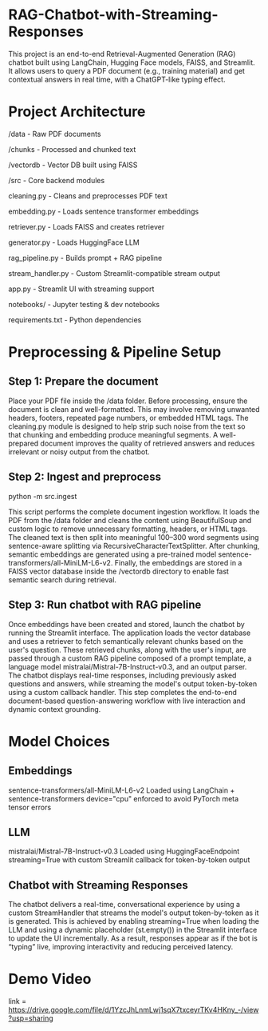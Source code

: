 # RAG-Chatbot-with-Streaming-Responses

This project is an end-to-end Retrieval-Augmented Generation (RAG) chatbot built using LangChain, Hugging Face models, FAISS, and Streamlit. It allows users to query a PDF document (e.g., training material) and get contextual answers in real time, with a ChatGPT-like typing effect.

# Project Architecture

/data         - Raw PDF documents

/chunks       - Processed and chunked text

/vectordb     - Vector DB built using FAISS

/src          - Core backend modules

  cleaning.py       - Cleans and preprocesses PDF text
  
  embedding.py      - Loads sentence transformer embeddings
  
  retriever.py      - Loads FAISS and creates retriever
  
  generator.py      - Loads HuggingFace LLM
  
  rag_pipeline.py   - Builds prompt + RAG pipeline
  
  stream_handler.py - Custom Streamlit-compatible stream output

app.py        - Streamlit UI with streaming support

notebooks/    - Jupyter testing & dev notebooks

requirements.txt - Python dependencies

# Preprocessing & Pipeline Setup

## Step 1: Prepare the document

Place your PDF file inside the /data folder. Before processing, ensure the document is clean and well-formatted. This may involve removing unwanted headers, footers,
repeated page numbers, or embedded HTML tags. The cleaning.py module is designed to help strip such noise from the text so that chunking and embedding produce meaningful
segments. A well-prepared document improves the quality of retrieved answers and reduces irrelevant or noisy output from the chatbot.

## Step 2: Ingest and preprocess

python -m src.ingest

This script performs the complete document ingestion workflow. It loads the PDF from the /data folder and cleans the content using BeautifulSoup and custom logic to remove
unnecessary formatting, headers, or HTML tags. The cleaned text is then split into meaningful 100–300 word segments using sentence-aware splitting via
RecursiveCharacterTextSplitter. After chunking, semantic embeddings are generated using a pre-trained model sentence-transformers/all-MiniLM-L6-v2. Finally, the embeddings
are stored in a FAISS vector database inside the /vectordb directory to enable fast semantic search during retrieval.


## Step 3: Run chatbot with RAG pipeline

Once embeddings have been created and stored, launch the chatbot by running the Streamlit interface. The application loads the vector database and uses a retriever to fetch
semantically relevant chunks based on the user's question. These retrieved chunks, along with the user's input, are passed through a custom RAG pipeline composed of a prompt
template, a language model mistralai/Mistral-7B-Instruct-v0.3, and an output parser. The chatbot displays real-time responses, including previously asked questions and
answers, while streaming the model's output token-by-token using a custom callback handler. This step completes the end-to-end document-based question-answering workflow
with live interaction and dynamic context grounding.

# Model Choices

## Embeddings
sentence-transformers/all-MiniLM-L6-v2
Loaded using LangChain + sentence-transformers device="cpu" enforced to avoid PyTorch meta tensor errors

## LLM
mistralai/Mistral-7B-Instruct-v0.3
Loaded using HuggingFaceEndpoint streaming=True with custom Streamlit callback for token-by-token output

## Chatbot with Streaming Responses

The chatbot delivers a real-time, conversational experience by using a custom StreamHandler that streams the model's output token-by-token as it is generated. This is
achieved by enabling streaming=True when loading the LLM and using a dynamic placeholder (st.empty()) in the Streamlit interface to update the UI incrementally. As a result,
responses appear as if the bot is “typing” live, improving interactivity and reducing perceived latency.

# Demo Video
link = https://drive.google.com/file/d/1YzcJhLnmLwj1sqX7txceyrTKv4HKny_-/view?usp=sharing
